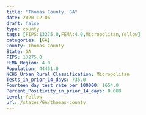 ```yaml
---
title: "Thomas County, GA"
date: 2020-12-06
draft: false
type: county
tags: [FIPS:13275.0,FEMA:4.0,Micropolitan,Yellow]
categories: [GA]
County: Thomas County
State: GA
FIPS: 13275.0
FEMA_Region: 4.0
Population: 44451.0
NCHS_Urban_Rural_Classification: Micropolitan
Tests_in_prior_14_days: 735.0
Fourteen_day_test_rate_per_100000: 1654.0
Percent_Positivity_in_prior_14_days: 0.088
Level: Yellow
url: /states/GA/thomas-county
---
```



